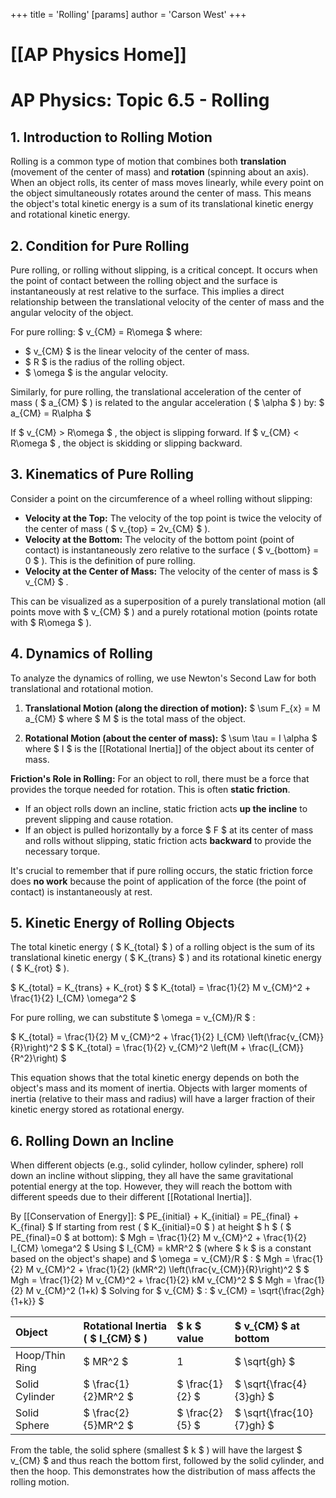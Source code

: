 +++
 title = 'Rolling'
[params]
	author = 'Carson West'
+++
# [[AP Physics Home]]
# AP Physics: Topic 6.5 - Rolling

## 1. Introduction to Rolling Motion

Rolling is a common type of motion that combines both **translation** (movement of the center of mass) and **rotation** (spinning about an axis). When an object rolls, its center of mass moves linearly, while every point on the object simultaneously rotates around the center of mass. This means the object's total kinetic energy is a sum of its translational kinetic energy and rotational kinetic energy.

## 2. Condition for Pure Rolling

Pure rolling, or rolling without slipping, is a critical concept. It occurs when the point of contact between the rolling object and the surface is instantaneously at rest relative to the surface. This implies a direct relationship between the translational velocity of the center of mass and the angular velocity of the object.

For pure rolling:
 $  v_{CM} = R\omega  $ 
where:
*    $ v_{CM} $  is the linear velocity of the center of mass.
*    $ R $  is the radius of the rolling object.
*    $ \omega $  is the angular velocity.

Similarly, for pure rolling, the translational acceleration of the center of mass ( $ a_{CM} $ ) is related to the angular acceleration ( $ \alpha $ ) by:
 $  a_{CM} = R\alpha  $ 

If  $ v_{CM} > R\omega $ , the object is slipping forward. If  $ v_{CM} < R\omega $ , the object is skidding or slipping backward.

## 3. Kinematics of Pure Rolling

Consider a point on the circumference of a wheel rolling without slipping:

*   **Velocity at the Top:** The velocity of the top point is twice the velocity of the center of mass ( $ v_{top} = 2v_{CM} $ ).
*   **Velocity at the Bottom:** The velocity of the bottom point (point of contact) is instantaneously zero relative to the surface ( $ v_{bottom} = 0 $ ). This is the definition of pure rolling.
*   **Velocity at the Center of Mass:** The velocity of the center of mass is  $ v_{CM} $ .

This can be visualized as a superposition of a purely translational motion (all points move with  $ v_{CM} $ ) and a purely rotational motion (points rotate with  $ R\omega $ ).

## 4. Dynamics of Rolling

To analyze the dynamics of rolling, we use Newton's Second Law for both translational and rotational motion.

1.  **Translational Motion (along the direction of motion):**
     $  \sum F_{x} = M a_{CM}  $ 
    where  $ M $  is the total mass of the object.

2.  **Rotational Motion (about the center of mass):**
     $  \sum \tau = I \alpha  $ 
    where  $ I $  is the [[Rotational Inertia]] of the object about its center of mass.

**Friction's Role in Rolling:**
For an object to roll, there must be a force that provides the torque needed for rotation. This is often **static friction**.
*   If an object rolls down an incline, static friction acts **up the incline** to prevent slipping and cause rotation.
*   If an object is pulled horizontally by a force  $ F $  at its center of mass and rolls without slipping, static friction acts **backward** to provide the necessary torque.

It's crucial to remember that if pure rolling occurs, the static friction force does **no work** because the point of application of the force (the point of contact) is instantaneously at rest.

## 5. Kinetic Energy of Rolling Objects

The total kinetic energy ( $ K_{total} $ ) of a rolling object is the sum of its translational kinetic energy ( $ K_{trans} $ ) and its rotational kinetic energy ( $ K_{rot} $ ).

 $  K_{total} = K_{trans} + K_{rot}  $ 
 $  K_{total} = \frac{1}{2} M v_{CM}^2 + \frac{1}{2} I_{CM} \omega^2  $ 

For pure rolling, we can substitute  $ \omega = v_{CM}/R $ :

 $  K_{total} = \frac{1}{2} M v_{CM}^2 + \frac{1}{2} I_{CM} \left(\frac{v_{CM}}{R}\right)^2  $ 
 $  K_{total} = \frac{1}{2} v_{CM}^2 \left(M + \frac{I_{CM}}{R^2}\right)  $ 

This equation shows that the total kinetic energy depends on both the object's mass and its moment of inertia. Objects with larger moments of inertia (relative to their mass and radius) will have a larger fraction of their kinetic energy stored as rotational energy.

## 6. Rolling Down an Incline

When different objects (e.g., solid cylinder, hollow cylinder, sphere) roll down an incline without slipping, they all have the same gravitational potential energy at the top. However, they will reach the bottom with different speeds due to their different [[Rotational Inertia]].

By [[Conservation of Energy]]:
 $  PE_{initial} + K_{initial} = PE_{final} + K_{final}  $ 
If starting from rest ( $ K_{initial}=0 $ ) at height  $ h $  ( $ PE_{final}=0 $  at bottom):
 $  Mgh = \frac{1}{2} M v_{CM}^2 + \frac{1}{2} I_{CM} \omega^2  $ 
Using  $ I_{CM} = kMR^2 $  (where  $ k $  is a constant based on the object's shape) and  $ \omega = v_{CM}/R $ :
 $  Mgh = \frac{1}{2} M v_{CM}^2 + \frac{1}{2} (kMR^2) \left(\frac{v_{CM}}{R}\right)^2  $ 
 $  Mgh = \frac{1}{2} M v_{CM}^2 + \frac{1}{2} kM v_{CM}^2  $ 
 $  Mgh = \frac{1}{2} M v_{CM}^2 (1+k)  $ 
Solving for  $ v_{CM} $ :
 $  v_{CM} = \sqrt{\frac{2gh}{1+k}}  $ 

| Object           | Rotational Inertia ( $ I_{CM} $ ) |  $ k $  value |  $ v_{CM} $  at bottom |
| :--------------- | :----------------------------- | :-------- | :----------------- |
| Hoop/Thin Ring   |  $ MR^2 $                          | 1         |  $ \sqrt{gh} $         |
| Solid Cylinder   |  $ \frac{1}{2}MR^2 $               |  $ \frac{1}{2} $  |  $ \sqrt{\frac{4}{3}gh} $  |
| Solid Sphere     |  $ \frac{2}{5}MR^2 $               |  $ \frac{2}{5} $  |  $ \sqrt{\frac{10}{7}gh} $  |

From the table, the solid sphere (smallest  $ k $ ) will have the largest  $ v_{CM} $  and thus reach the bottom first, followed by the solid cylinder, and then the hoop. This demonstrates how the distribution of mass affects the rolling motion.